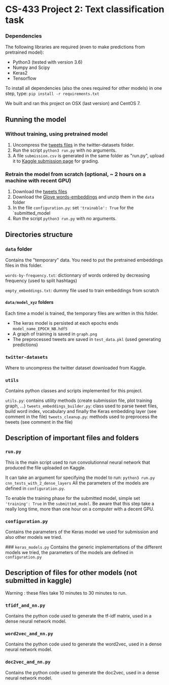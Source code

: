 # CS-433 Project 2: Text classification task

### Dependencies
The following libraries are required (even to make predictions from pretrained model):
- Python3 (tested with version 3.6)
- Numpy and Scipy
- Keras2
- Tensorflow

To install all dependencies (also the ones required for other models) in one step, type: `pip install -r requirements.txt`

We built and ran this project on OSX (last version) and CentOS 7.

## Running the model
### Without training, using pretrained model
1. Uncompress the [tweets files](https://www.kaggle.com/c/epfml17-text/data) in the twitter-datasets folder.
2. Run the script `python3 run.py` with no arguments.
3. A file `submission.csv` is generated in the same folder as "run.py", upload it to [Kaggle submission page](https://www.kaggle.com/c/epfml17-text/submit) for grading.

### Retrain the model from scratch (optional, ~ 2 hours on a machine with recent GPU)
1. Download the [tweets files](https://www.kaggle.com/c/epfml17-text/data)
2. Download the [Glove words-embeddings](http://nlp.stanford.edu/data/glove.twitter.27B.zip) and unzip them in the `data` folder
3. In the file `configuration.py`: set `'trainable': True` for the `submitted_model
4. Run the script `python3 run.py` with no arguments.

## Directories structure
### `data` folder
Contains the "temporary" data.
You need to put the pretrained embeddings files in this folder.

`words-by-frequency.txt`: dictionnary of words ordered by decreasing frequency (used to split hashtags)

`empty_embeddings.txt`: dummy file used to train embeddings from scratch

#### `data/model_xyz` folders
Each time a model is trained, the temporary files are written in this folder.
- The keras model is persisted at each epochs ends `model_name_EPOCH_NB.hdf5`
- A graph of training is saved in `graph.png`
- The preprocessed tweets are saved in `test_data.pkl` (used generating predictions) 

### `twitter-datasets`
Where to uncompress the twitter dataset downloaded from Kaggle.

### `utils`
Contains python classes and scripts implemented for this project.

`utils.py`: contains utility methods (create submission file, plot training graph, ...)
`tweets_embeddings_builder.py`: class used to parse tweet files, build word index, vocabulary and finally the Keras embedding layer (see comment in the file)
`tweets_cleanup.py`: methods used to preprocess the tweets (see comment in the file)

## Description of important files and folders

### `run.py`
This is the main script used to run convolutionnal neural network that produced the file uploaded on Kaggle.

It can take an argument for specifying the model to run: `python3 run.py cnn_tests_with_2_dense_layers`
All the parameters of the models are defined in `configuration.py`.

To enable the training phase for the submitted model, simple set `'training': True` in the `submitted_model`. Be aware that this step take a really long time, more than one hour on a computer with a decent GPU.

### `configuration.py`
Contains the parameters of the Keras model we used for submission and also other models we tried.

### `keras_models.py`
Contains the generic implementations of the different models we tried, the parameters of the models are defined in `configuration.py`



## Description of files for other models (not submitted in kaggle)

Warning : these files take 10 minutes to 30 minutes to run.

### `tfidf_and_nn.py`

Contains the python code used to generate the tf-idf matrix, used in a dense neural network model. 

### `word2vec_and_nn.py`

Contains the python code used to generate the word2vec, used in a dense neural network model. 

### `doc2vec_and_nn.py`

Contains the python code used to generate the doc2vec, used in a dense neural network model. 